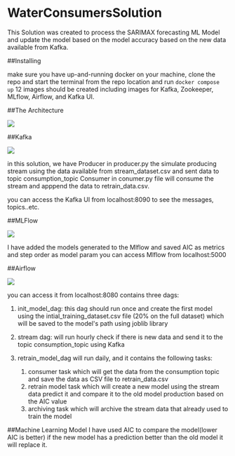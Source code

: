 # WaterConsumersSolution


This Solution was created to process the SARIMAX forecasting ML Model and update the model based on the model accuracy based on the new data available from Kafka.

##Installing

make sure you have up-and-running docker on your machine, clone the repo and start the terminal from  the repo location and run 
`docker compose up`
12 images should be created including images for Kafka, Zookeeper, MLflow, Airflow, and Kafka UI.

##The Architecture

[<img src="https://i.ibb.co/xsLdB27/cccc-drawio-1.png">](https://i.ibb.co/xsLdB27/cccc-drawio-1.png)

##Kafka

[<img src="https://i.ibb.co/bNgg7Zr/vvvvv.png">](https://i.ibb.co/xsLdB27/cccc-drawio-1.png)

in this solution, we have Producer in producer.py the simulate producing stream using the data available from stream_dataset.csv and sent data to topic consumption_topic
Consumer in conumer.py file will consume the stream and apppend the data to  retrain_data.csv.

you can access the Kafka UI from localhost:8090 to see the messages, topics..etc.

##MLFlow

[<img src="https://i.ibb.co/JK5S80r/bbbb.png">](https://i.ibb.co/JK5S80r/bbbb.png)

I have added the models generated to the Mlflow and saved AIC as metrics and step order as model param 
you can access Mlflow from localhost:5000

##Airflow

[<img src="https://i.ibb.co/bmnc9jj/mmmm.png">](https://i.ibb.co/bmnc9jj/mmmm.png)

you can access it from localhost:8080
contains three dags:
1. init_model_dag:
this dag should run once and create the first model using the intial_training_dataset.csv file (20% on the full dataset) which will be saved to the model's path using joblib library
2. stream dag:
will run hourly check if there is new data and send it to the topic consumption_topic using Kafka
   
3. retrain_model_dag
will run daily, and it contains the following tasks:
   1. consumer task which will get the data from the consumption topic and save the data as CSV file to retrain_data.csv
   2. retrain model task which will create a new model using the stream data predict it and compare it to the old model production based on the AIC value
   3. archiving task which will archive the stream data that already used to train the model 
    


##Machine Learning Model
I have used AIC to compare the model(lower AIC is better) if the new model has a prediction better than the old model it will replace it.


